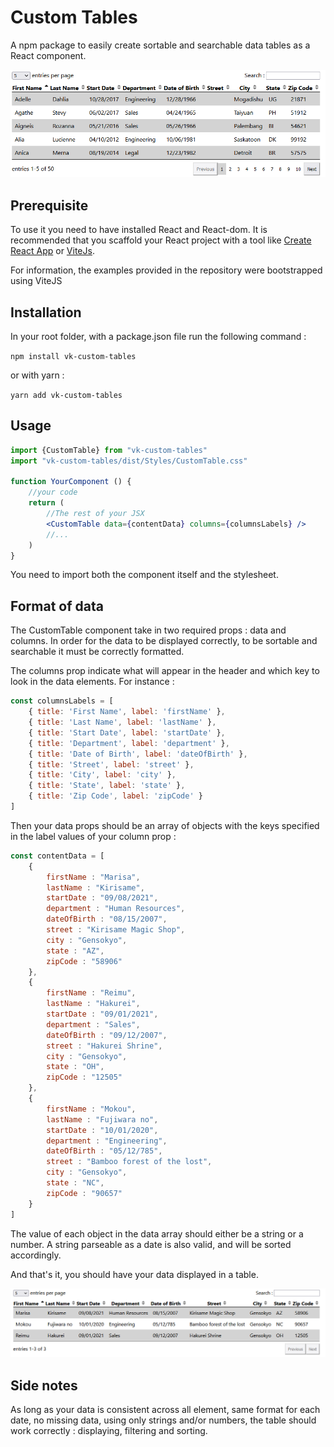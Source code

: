 # Custom Tables

A npm package to easily create sortable and searchable data tables as a React component.

![An example of a resulting table](readme-files/tableExample.png)

## Prerequisite

To use it you need to have installed React and React-dom.
It is recommended that you scaffold your React project with a tool like [Create React App](https://create-react-app.dev/) 
or [ViteJs](https://vitejs.dev/).

For information, the examples provided in the repository were bootstrapped using ViteJS

## Installation

In your root folder, with a package.json file run the following command :

`npm install vk-custom-tables`

or with yarn : 

`yarn add vk-custom-tables`

## Usage

```jsx
import {CustomTable} from "vk-custom-tables"
import "vk-custom-tables/dist/Styles/CustomTable.css" 

function YourComponent () {
    //your code
    return (
        //The rest of your JSX
        <CustomTable data={contentData} columns={columnsLabels} />
        //...
    )
}
```

You need to import both the component itself and the stylesheet.

## Format of data

The CustomTable component take in two required props : data and columns.
In order for the data to be displayed correctly, to be sortable and searchable 
it must be correctly formatted.

The columns prop indicate what will appear in the header and which key to look in the data elements. For instance :
```js
const columnsLabels = [
    { title: 'First Name', label: 'firstName' },
    { title: 'Last Name', label: 'lastName' },
    { title: 'Start Date', label: 'startDate' },
    { title: 'Department', label: 'department' },
    { title: 'Date of Birth', label: 'dateOfBirth' },
    { title: 'Street', label: 'street' },
    { title: 'City', label: 'city' },
    { title: 'State', label: 'state' },
    { title: 'Zip Code', label: 'zipCode' }
]
```

Then your data props should be an array of objects with the keys specified in the label values of your column prop :
````js
const contentData = [
    {
        firstName : "Marisa",
        lastName : "Kirisame",
        startDate : "09/08/2021",
        department : "Human Resources",
        dateOfBirth : "08/15/2007",
        street : "Kirisame Magic Shop",
        city : "Gensokyo",
        state : "AZ",
        zipCode : "58906"
    },
    {
        firstName : "Reimu",
        lastName : "Hakurei",
        startDate : "09/01/2021",
        department : "Sales",
        dateOfBirth : "09/12/2007",
        street : "Hakurei Shrine",
        city : "Gensokyo",
        state : "OH",
        zipCode : "12505"
    },
    {
        firstName : "Mokou",
        lastName : "Fujiwara no",
        startDate : "10/01/2020",
        department : "Engineering",
        dateOfBirth : "05/12/785",
        street : "Bamboo forest of the lost",
        city : "Gensokyo",
        state : "NC",
        zipCode : "90657"
    }
]
````
The value of each object in the data array should either be a string or a number. 
A string parseable as a date is also valid, and will be sorted accordingly.

And that's it, you should have your data displayed in a table.

![The resulting table with the above data](readme-files/smExampleTable.png)

## Side notes

As long as your data is consistent across all element, same format for each date, no missing data, 
using only strings and/or numbers, the table should work correctly : displaying, filtering and sorting.